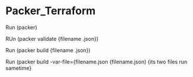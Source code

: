 # Packer_Terraform
Run (packer)





RUn (packer validate {filename .json})







Run (packer build {filename .json})








Run (packer build -var-file={filename.json {filename.json) {its two files run sametime}

